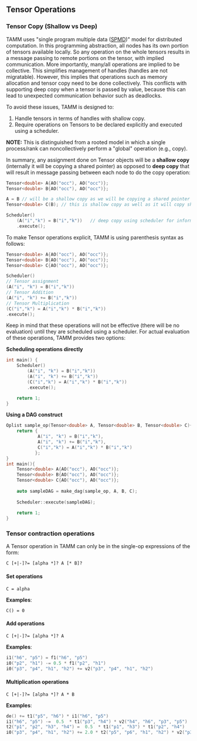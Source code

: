 ## Tensor Operations


### Tensor Copy (Shallow vs Deep)

TAMM uses "single program multiple data ([SPMD](https://en.wikipedia.org/wiki/SPMD))" model for distributed computation. In this programming abstraction, all nodes has its own portion of tensors available locally. So any operation on the whole tensors results in a message passing to remote portions on the tensor, with implied communication. More importantly, many/all operations are implied to be collective. This simplifies management of handles (handles are not migratable). However, this implies that operations such as memory allocation and tensor copy need to be done collectively. This conflicts with supporting deep copy when a tensor is passed by value, because this can lead to unexpected communication behavior such as deadlocks.

To avoid these issues, TAMM is designed to:

1. Handle tensors in terms of handles with shallow copy. 
2. Require operations on Tensors to be declared explicitly and executed using a scheduler. 

**NOTE:** This is distinguished from a rooted model in which a single process/rank can noncollectively perform a "global" operation (e.g., copy).

In summary, any assignment done on Tensor objects will be a **shallow copy** (internally it will be copying a shared pointer) as opposed to **deep copy** that will result in message passing between each node to do the copy operation:
```c++
Tensor<double> A{AO("occ"), AO("occ")};
Tensor<double> B{AO("occ"), AO("occ")};

A = B // will be a shallow copy as we will be copying a shared pointer
Tensor<double> C(B); // this is shallow copy as well as it will copy shared pointer internally

Scheduler()
	(A("i","k") = B("i","k"))	// deep copy using scheduler for informing remote nodes
	.execute();
```

To make Tensor operations explicit, TAMM is using parenthesis syntax as follows: 
```c++
Tensor<double> A{AO("occ"), AO("occ")};
Tensor<double> B{AO("occ"), AO("occ")};
Tensor<double> C{AO("occ"), AO("occ")};

Scheduler()
// Tensor assignment 
(A("i", "k") = B("i","k"))
// Tensor Addition 
(A("i", "k") += B("i","k"))
// Tensor Multiplication
(C("i","k") = A("i","k") * B("i","k"))
.execute();
```

Keep in mind that these operations will not be effective (there will be no evaluation) until they are scheduled using a scheduler. For actual evaluation of these operations, TAMM provides two options:

**Scheduling operations directly**
```c++
int main() {
	Scheduler()
		(A("i", "k") = B("i","k"))
		(A("i", "k") += B("i","k"))
		(C("i","k") = A("i","k") * B("i","k"))
		.execute();

	return 1;
}
```

**Using a DAG construct**
```c++
Oplist sample_op(Tensor<double> A, Tensor<double> B, Tensor<double> C){
	return {
			A("i", "k") = B("i","k"),
			A("i", "k") += B("i","k"),
			C("i","k") = A("i","k") * B("i","k")
		   };
}
int main(){
	Tensor<double> A{AO("occ"), AO("occ")};
	Tensor<double> B{AO("occ"), AO("occ")};
	Tensor<double> C{AO("occ"), AO("occ")};
	
	auto sampleDAG = make_dag(sample_op, A, B, C);
	
	Scheduler::execute(sampleDAG);
	
	return 1;
}	
```

### Tensor contraction operations

A Tensor operation in TAMM can only be in the single-op expressions of the form: 

```
C [+|-]?= [alpha *]? A [* B]?
```

#### Set operations
```
C = alpha
```

**Examples**:
```
C() = 0
```
  
#### Add operations
```
C [+|-]?= [alpha *]? A
```
**Examples**:
```c++
i1("h6", "p5") = f1("h6", "p5")
i0("p2", "h1") -= 0.5 * f1("p2", "h1")
i0("p3", "p4", "h1", "h2") += v2("p3", "p4", "h1", "h2")
```
#### Multiplication operations
```
C [+|-]?= [alpha *]? A * B 
```
**Examples**:
```c++
de() += t1("p5", "h6") * i1("h6", "p5")
i1("h6", "p5") -=  0.5  * t1("p3", "h4") * v2("h4", "h6", "p3", "p5")
t2("p1", "p2", "h3", "h4") =  0.5  * t1("p1", "h3") * t1("p2", "h4")
i0("p3", "p4", "h1", "h2") += 2.0 * t2("p5", "p6", "h1", "h2") * v2("p3", "p4", "p5", "p6")
```